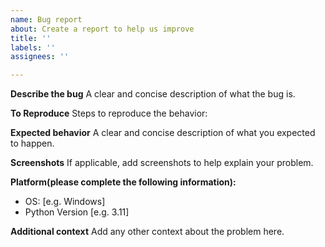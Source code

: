 ```yaml
---
name: Bug report
about: Create a report to help us improve
title: ''
labels: ''
assignees: ''

---
```


**Describe the bug**
A clear and concise description of what the bug is.

**To Reproduce**
Steps to reproduce the behavior:

**Expected behavior**
A clear and concise description of what you expected to happen.

**Screenshots**
If applicable, add screenshots to help explain your problem.

**Platform(please complete the following information):**
 - OS: [e.g. Windows]
 - Python Version [e.g. 3.11]

**Additional context**
Add any other context about the problem here.
